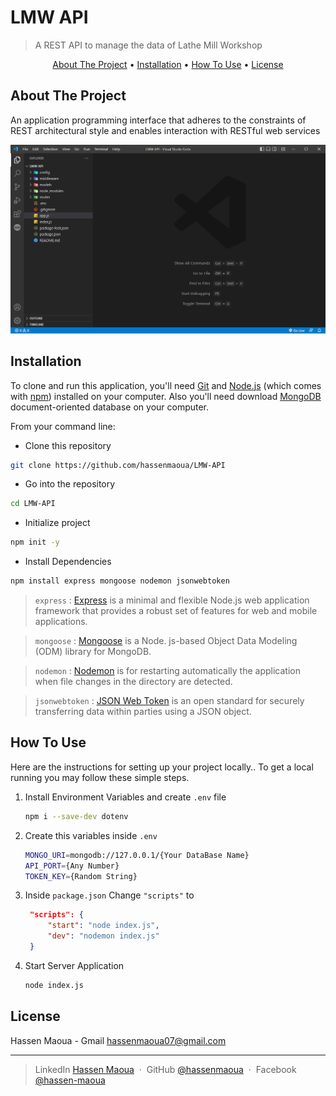 # LMW API

> A REST API to manage the data of Lathe Mill Workshop

<p align="center">
  <a href="#about-the-project">About The Project</a> •
  <a href="#installation">Installation</a> •
  <a href="#how-to-use">How To Use</a> •
  <a href="#license">License</a>
</p>

## About The Project

An application programming interface that adheres to the constraints of REST architectural style and enables interaction with RESTful web services

![screenshot](screenshot.png)

## Installation

To clone and run this application, you'll need [Git](https://git-scm.com) and [Node.js](https://nodejs.org/en/download/) (which comes with [npm](http://npmjs.com)) installed on your computer. Also you'll need download [MongoDB](https://www.mongodb.com/try/download/community) document-oriented database on your computer.

From your command line:

- Clone this repository

```bash
git clone https://github.com/hassenmaoua/LMW-API
```

- Go into the repository

```bash
cd LMW-API
```

- Initialize project

```bash
npm init -y
```

- Install Dependencies

```bash
npm install express mongoose nodemon jsonwebtoken
```

> `express` : [Express](https://expressjs.com/) is a minimal and flexible Node.js web application framework that provides a robust set of features for web and mobile applications.

> `mongoose` : [Mongoose](https://mongoosejs.com/) is a Node. js-based Object Data Modeling (ODM) library for MongoDB.

> `nodemon` : [Nodemon](https://www.npmjs.com/package/nodemon) is for restarting automatically the application when file changes in the directory are detected.

> `jsonwebtoken` : [JSON Web Token](https://www.npmjs.com/package/jsonwebtoken) is an open standard for securely transferring data within parties using a JSON object.

## How To Use

Here are the instructions for setting up your project locally..
To get a local running you may follow these simple steps.

1. Install Environment Variables and create `.env` file

   ```sh
   npm i --save-dev dotenv
   ```

2. Create this variables inside `.env`

   ```sh
   MONGO_URI=mongodb://127.0.0.1/{Your DataBase Name}
   API_PORT={Any Number}
   TOKEN_KEY={Random String}
   ```

3. Inside `package.json` Change `"scripts"` to

   ```json
    "scripts": {
        "start": "node index.js",
        "dev": "nodemon index.js"
    }
   ```

4. Start Server Application

   ```sh
   node index.js
   ```

## License

Hassen Maoua - Gmail [hassenmaoua07@gmail.com](https://mail.google.com/mail/?view=cm&fs=1&to=hassenmaoua07@gmail.com&su=About+LMW+API)

---

> LinkedIn [Hassen Maoua](https://linkedin.com/in/hassen-maoua-215683251) &nbsp;&middot;&nbsp;
> GitHub [@hassenmaoua](https://github.com/hassenmaoua) &nbsp;&middot;&nbsp;
> Facebook [@hassen-maoua](https://facebook.com/hassen.maoua)
